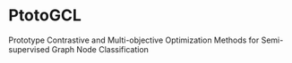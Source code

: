 
# PtotoGCL
Prototype Contrastive and Multi-objective Optimization Methods for Semi-supervised Graph Node Classification


